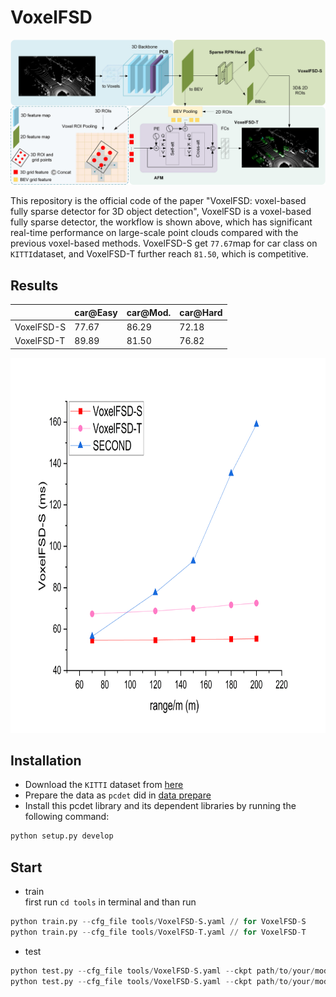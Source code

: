 # VoxelFSD
![“Fig. 1 pipeline of VoxxelFSD“](pic/model.jpg)

This repository is the official code of the paper "VoxelFSD: voxel-based fully sparse detector for 3D object detection", VoxelFSD is a voxel-based fully sparse detector, the workflow is shown above, which has significant real-time performance on large-scale point clouds compared with the previous voxel-based methods. VoxelFSD-S get `77.67`map for car class on `KITTI`dataset, and VoxelFSD-T further reach `81.50`, which is competitive. 

## Results
||car@Easy|car@Mod.|car@Hard|
|---|---|---|---|
|VoxelFSD-S|77.67|86.29|72.18|
|VoxelFSD-T|89.89|81.50|76.82|

<div style="text-align:left;">
    <img src="pic/time.png" alt="Image" width="800" height="600">
</div>


## Installation
* Download the `KITTI` dataset from [here](https://www.cvlibs.net/datasets/kitti/eval_object.php?obj_benchmark=3d)
* Prepare the data as `pcdet` did in [data prepare](https://github.com/open-mmlab/OpenPCDet/blob/master/docs/GETTING_STARTED.md)
* Install this pcdet library and its dependent libraries by running the following command:
```python
python setup.py develop
```

## Start
* train<br>
first run  `cd tools` in terminal and than run
```python
python train.py --cfg_file tools/VoxelFSD-S.yaml // for VoxelFSD-S
python train.py --cfg_file tools/VoxelFSD-T.yaml // for VoxelFSD-T
```
* test<br>
```python
python test.py --cfg_file tools/VoxelFSD-S.yaml --ckpt path/to/your/model // for VoxelFSD-S
python test.py --cfg_file tools/VoxelFSD-S.yaml --ckpt path/to/your/model // for VoxelFSD-T
```
